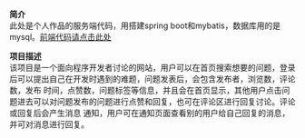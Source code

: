 **简介**  
此处是个人作品的服务端代码，用搭建spring boot和mybatis，数据库用的是mysql。[前端代码请点击此处](https://github.com/Lruiyou/community_webapp)  

**项目描述**  
该项目是一个面向程序开发者讨论的网站，用户可以在首页搜索想要的问题，登录后可以提出自己在开发时遇到的难题，问题发表后，会包含发布者，浏览数，评论数，发布
时间，点赞数，问题标签等信息，并且会在首页显示，其他用户点击问题进去可以对问题发布的问题进行点赞和回复，也可在评论区进行回复讨论。评论或回复后会产生消息
通知，用户可在通知页面查看别的用户给自己回复的消息，并可对消息进行回复。
